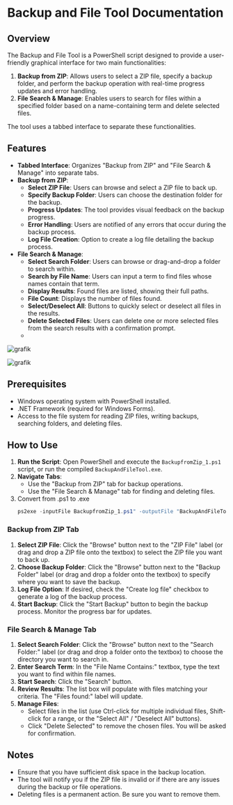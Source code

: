 # Backup and File Tool Documentation

## Overview
The Backup and File Tool is a PowerShell script designed to provide a user-friendly graphical interface for two main functionalities:
1.  **Backup from ZIP**: Allows users to select a ZIP file, specify a backup folder, and perform the backup operation with real-time progress updates and error handling.
2.  **File Search & Manage**: Enables users to search for files within a specified folder based on a name-containing term and delete selected files.

The tool uses a tabbed interface to separate these functionalities.

## Features
- **Tabbed Interface**: Organizes "Backup from ZIP" and "File Search & Manage" into separate tabs.
- **Backup from ZIP**:
    - **Select ZIP File**: Users can browse and select a ZIP file to back up.
    - **Specify Backup Folder**: Users can choose the destination folder for the backup.
    - **Progress Updates**: The tool provides visual feedback on the backup progress.
    - **Error Handling**: Users are notified of any errors that occur during the backup process.
    - **Log File Creation**: Option to create a log file detailing the backup process.
- **File Search & Manage**:
    - **Select Search Folder**: Users can browse or drag-and-drop a folder to search within.
    - **Search by File Name**: Users can input a term to find files whose names contain that term.
    - **Display Results**: Found files are listed, showing their full paths.
    - **File Count**: Displays the number of files found.
    - **Select/Deselect All**: Buttons to quickly select or deselect all files in the results.
    - **Delete Selected Files**: Users can delete one or more selected files from the search results with a confirmation prompt.
    - 
 ![grafik](https://github.com/user-attachments/assets/7e673c1a-8338-4ce2-89ce-4e1e57aaf0b2)

 ![grafik](https://github.com/user-attachments/assets/c9826dc6-e0d5-4f4f-a145-94e43b4c35fe)


## Prerequisites
- Windows operating system with PowerShell installed.
- .NET Framework (required for Windows Forms).
- Access to the file system for reading ZIP files, writing backups, searching folders, and deleting files.

## How to Use
1.  **Run the Script**: Open PowerShell and execute the `BackupfromZip_1.ps1` script, or run the compiled `BackupAndFileTool.exe`.
2.  **Navigate Tabs**:
    *   Use the "Backup from ZIP" tab for backup operations.
    *   Use the "File Search & Manage" tab for finding and deleting files.
3. Convert from .ps1 to .exe
   ```Powershell
   ps2exe -inputFile BackupfromZip_1.ps1" -outputFile "BackupAndFileTool.exe" -iconFile "icon.ico" -title "Backup and File Tool" -version "1.0.0.0" -noConsole
   ```

### Backup from ZIP Tab
1.  **Select ZIP File**: Click the "Browse" button next to the "ZIP File" label (or drag and drop a ZIP file onto the textbox) to select the ZIP file you want to back up.
2.  **Choose Backup Folder**: Click the "Browse" button next to the "Backup Folder" label (or drag and drop a folder onto the textbox) to specify where you want to save the backup.
3.  **Log File Option**: If desired, check the "Create log file" checkbox to generate a log of the backup process.
4.  **Start Backup**: Click the "Start Backup" button to begin the backup process. Monitor the progress bar for updates.

### File Search & Manage Tab
1.  **Select Search Folder**: Click the "Browse" button next to the "Search Folder:" label (or drag and drop a folder onto the textbox) to choose the directory you want to search in.
2.  **Enter Search Term**: In the "File Name Contains:" textbox, type the text you want to find within file names.
3.  **Start Search**: Click the "Search" button.
4.  **Review Results**: The list box will populate with files matching your criteria. The "Files found:" label will update.
5.  **Manage Files**:
    *   Select files in the list (use Ctrl-click for multiple individual files, Shift-click for a range, or the "Select All" / "Deselect All" buttons).
    *   Click "Delete Selected" to remove the chosen files. You will be asked for confirmation.

## Notes
- Ensure that you have sufficient disk space in the backup location.
- The tool will notify you if the ZIP file is invalid or if there are any issues during the backup or file operations.
- Deleting files is a permanent action. Be sure you want to remove them.
